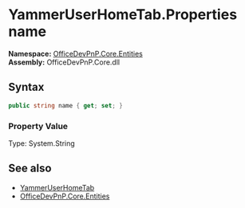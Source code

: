 # YammerUserHomeTab.Properties name
**Namespace:** [OfficeDevPnP.Core.Entities](OfficeDevPnP.Core.Entities.md)  
**Assembly:** OfficeDevPnP.Core.dll  
## Syntax
```C#
public string name { get; set; }
```

### Property Value
Type: System.String  

## See also
- [YammerUserHomeTab](OfficeDevPnP.Core.Entities.YammerUserHomeTab.md) 
- [OfficeDevPnP.Core.Entities](OfficeDevPnP.Core.Entities.md)
